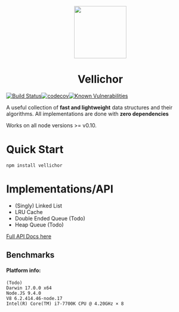 <p align="center">
  <img align="center" width="140" height="140" src="https://image.flaticon.com/icons/svg/1472/1472214.svg"><br/>
  <h1 align="center">Vellichor</h2>
</p>

[![Build Status](https://travis-ci.com/joegiralt/vellichor.svg?branch=master)](https://travis-ci.com/joegiralt/vellichor)[![codecov](https://codecov.io/gh/joegiralt/vellichor/branch/master/graph/badge.svg)](https://codecov.io/gh/joegiralt/vellichor)[![Known Vulnerabilities](https://snyk.io/test/github/joegiralt/vellichor/badge.svg)](https://snyk.io/test/github/joegiralt/vellichor)

A useful collection of **fast and lightweight** data structures and their algorithms. All implementations are done with **zero dependencies**

Works on all node versions >= v0.10.

# Quick Start

    npm install vellichor

# Implementations/API

- (Singly) Linked List
- LRU Cache
- Double Ended Queue (Todo)
- Heap Queue (Todo)

[Full API Docs here](https://joegiralt.github.io/vellichor/index.html)

## Benchmarks

#### Platform info:

```
(Todo)
Darwin 17.0.0 x64
Node.JS 9.4.0
V8 6.2.414.46-node.17
Intel(R) Core(TM) i7-7700K CPU @ 4.20GHz × 8
```
